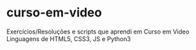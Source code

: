# curso-em-video
Exercícios/Resoluções e scripts que aprendi em Curso em Video
Linguagens de HTML5, CSS3, JS e Python3
